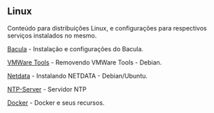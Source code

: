 ## Linux
Conteúdo para distribuições Linux, e configurações para respectivos serviços instalados no mesmo.

[Bacula](/bacula) - Instalação e configurações do Bacula.

[VMWare Tools](/vmtools-remove.md) - Removendo VMWare Tools - Debian.

[Netdata](/netdata.md) - Instalando NETDATA - Debian/Ubuntu.

[NTP-Server](/ntp-server.md) - Servidor NTP

[Docker](/docker) - Docker e seus recursos.
